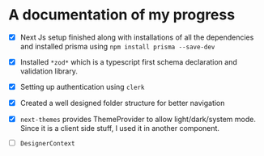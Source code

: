 # A documentation of my progress

- [x] Next Js setup finished along with installations of all the dependencies and installed prisma using `npm install prisma --save-dev`

-[x] Installed `*zod*` which is a typescript first schema declaration and validation library.

-[x] Setting up authentication using `clerk`

-[x] Created a well designed folder structure for better navigation

-[x] `next-themes` provides ThemeProvider to allow light/dark/system mode. Since it is a client side stuff, I used it in another component. 

- [ ] `DesignerContext`